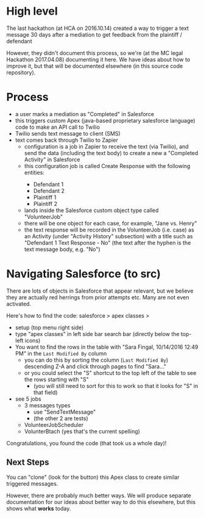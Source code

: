 # High level
The last hackathon (at HCA on 2016.10.14) created a way to trigger a text message 30 days after a mediation to get feedback from the plaintiff / defendant

However, they didn't document this process, so we're (at the MC legal Hackathon 2017.04.08) documenting it here. We have ideas about how to improve it, but that will be documented elsewhere (in this source code repository).

# Process
- a user marks a mediation as "Completed" in Salesforce
- this triggers custom Apex (java-based proprietary salesforce language) code to make an API call to Twilio
- Twilio sends text message to client (SMS)
- text comes back through Twilio to Zapier
  - configuration is a job in Zapier to receive the text (via Twilio), and send the data (including the text body) to create a new a "Completed Activity" in Salesforce
  - this configuration job is called Create <entity> Response with the following entities:
    - Defendant 1
    - Defendant 2
    - Plaintiff 1
    - Plaintiff 2
  - lands inside the Salesforce custom object type called "VolunteerJob"
  - there will be one object for each case, for example, "Jane vs. Henry"
  - the text response will be recorded in the VolunteerJob (i.e. case) as an Activity (under "Activity History" subsection) with a title such as "Defendant 1 Text Response - No" (the text after the hyphen is the text message body, e.g. "No")

# Navigating Salesforce (to src)
There are lots of objects in Salesforce that appear relevant, but we believe they are actually red herrings from prior attempts etc. Many are not even activated.

Here's how to find the code:
salesforce > apex classes >

- setup (top menu right side)
- type "apex classes" in left side bar search bar (directly below the top-left icons)
- You want to find the rows in the table with "Sara Fingal, 10/14/2016 12:49 PM" in the `Last Modified By` column
  - you can do this by sorting the column (`Last Modified By`) descending Z-A and click through pages to find "Sara..."
  - or you could select the "S" shortcut to the top left of the table to see the rows starting with "S"
    - (you will still need to sort for this to work so that it looks for "S" in that field)
- see 5 jobs
  - 3 messages types
    - use "SendTextMessage"
    - (the other 2 are tests)
  - VolunteerJobScheduler
  - VolunterBtach (yes that's the current spelling)

Congratulations, you found the code (that took us a whole day)!

## Next Steps
You can "clone" (look for the button) this Apex class to create similar triggered messages.

However, there are probably much better ways. We will produce separate documentation for our ideas about better way to do this elsewhere, but this shows what **works** today.
